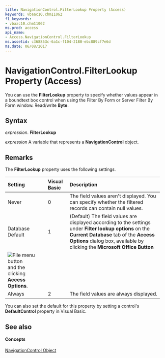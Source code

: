 ```yaml
---
title: NavigationControl.FilterLookup Property (Access)
keywords: vbaac10.chm11062
f1_keywords:
- vbaac10.chm11062
ms.prod: access
api_name:
- Access.NavigationControl.FilterLookup
ms.assetid: c368853c-6a1c-f104-2180-ebc889cf7e6d
ms.date: 06/08/2017
---
```



# NavigationControl.FilterLookup Property (Access)

You can use the **FilterLookup** property to specify whether values appear in a boundtext box control when using the Filter By Form or Server Filter By Form window. Read/write **Byte**.


## Syntax

 _expression_. **FilterLookup**

 _expression_ A variable that represents a **NavigationControl** object.


## Remarks

The **FilterLookup** property uses the following settings.



|**Setting**|**Visual Basic**|**Description**|
|:-----|:-----|:-----|
|Never|0|The field values aren't displayed. You can specify whether the filtered records can contain null values.|
|Database Default|1|(Default) The field values are displayed according to the settings under **Filter lookup options** on the **Current Database** tab of the **Access Options** dialog box, available by clicking the **Microsoft Office Button**
![File menu button](/images/O12FileMenuButton_ZA10077102.gif) and the clicking **Access Options**.|
|Always|2|The field values are always displayed.|
You can also set the default for this property by setting a control's **DefaultControl** property in Visual Basic.


## See also


#### Concepts


[NavigationControl Object](navigationcontrol-object-access.md)

